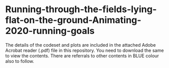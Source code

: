 # Running-through-the-fields-lying-flat-on-the-ground-Animating-2020-running-goals

The details of the codeset and plots are included in the attached Adobe Acrobat reader (.pdf) file in this repository. 
You need to download the same to view the contents. There are referrals to other contents in BLUE colour also to follow.
